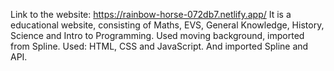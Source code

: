 Link to the website: https://rainbow-horse-072db7.netlify.app/
It is a educational website, consisting of Maths, EVS, General Knowledge, History, Science and Intro to Programming.
Used moving background, imported from Spline. 
Used: HTML, CSS and JavaScript. And imported Spline and API.
